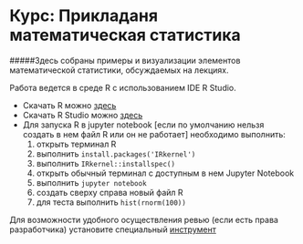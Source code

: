 # Курс: Прикладаня математическая статистика
#####Здесь собраны примеры и визуализации элементов математической статистики, обсуждаемых на лекциях.

Работа ведется в среде R с использованием IDE R Studio.
* Скачать R можно [здесь](https://www.r-project.org/)
* Скачать R Studio можно [здесь](https://rstudio.com/products/rstudio/)
* Для запуска R в jupyter notebook [если по умолчанию нельзя создать в нем файл R или он не работает] необходимо выполнить:
  1. открыть терминал R
  2. выполнить `install.packages('IRkernel')`
  3. выполнить `IRkernel::installspec()`
  4. открыть обычный терминал с доступным в нем Jupyter Notebook
  5. выполнить `jupyter notebook`
  5. создать сверху справа новый файл R
  6. для теста выполнить `hist(rnorm(100))`

Для возможности удобного осуществления ревью (если есть права разработчика) установите специальный [инструмент](https://app.reviewnb.com)